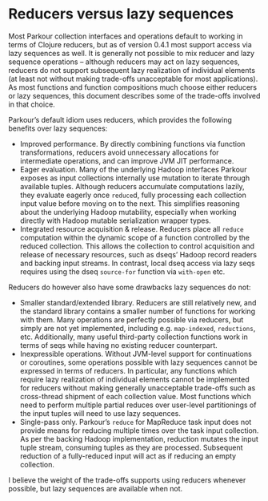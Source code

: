 # Reducers versus lazy sequences

Most Parkour collection interfaces and operations default to working in terms of
Clojure reducers, but as of version 0.4.1 most support access via lazy sequences
as well.  It is generally not possible to mix reducer and lazy sequence
operations – although reducers may act on lazy sequences, reducers do not
support subsequent lazy realization of individual elements (at least not without
making trade-offs unacceptable for most applications).  As most functions and
function compositions much choose either reducers or lazy sequences, this
document describes some of the trade-offs involved in that choice.

Parkour’s default idiom uses reducers, which provides the following benefits
over lazy sequences:

- Improved performance.  By directly combining functions via function
  transformations, reducers avoid unnecessary allocations for intermediate
  operations, and can improve JVM JIT performance.
- Eager evaluation.  Many of the underlying Hadoop interfaces Parkour exposes as
  input collections internally use mutation to iterate through available tuples.
  Although reducers accumulate computations lazily, they evaluate eagerly once
  `reduce`d, fully processing each collection input value before moving on to
  the next.  This simplifies reasoning about the underlying Hadoop mutability,
  especially when working directly with Hadoop mutable serialization wrapper
  types.
- Integrated resource acquisition & release.  Reducers place all `reduce`
  computation within the dynamic scope of a function controlled by the reduced
  collection.  This allows the collection to control acquisition and release of
  necessary resources, such as dseqs’ Hadoop record readers and backing input
  streams.  In contrast, local dseq access via lazy seqs requires using the dseq
  `source-for` function via `with-open` etc.

Reducers do however also have some drawbacks lazy sequences do not:

- Smaller standard/extended library.  Reducers are still relatively new, and the
  standard library contains a smaller number of functions for working with them.
  Many operations are perfectly possible via reducers, but simply are not yet
  implemented, including e.g. `map-indexed`, `reductions`, etc.  Additionally,
  many useful third-party collection functions work in terms of seqs while
  having no existing reducer counterpart.
- Inexpressible operations.  Without JVM-level support for continuations or
  coroutines, some operations possible with lazy sequences cannot be expressed
  in terms of reducers.  In particular, any functions which require lazy
  realization of individual elements cannot be implemented for reducers without
  making generally unacceptable trade-offs such as cross-thread shipment of each
  collection value.  Most functions which need to perform multiple partial
  reduces over user-level partitionings of the input tuples will need to use
  lazy sequences.
- Single-pass only.  Parkour’s `reduce` for MapReduce task input does not
  provide means for reducing multiple times over the task input collection.  As
  per the backing Hadoop implementation, reduction mutates the input tuple
  stream, consuming tuples as they are processed.  Subsequent reduction of a
  fully-reduced input will act as if reducing an empty collection.

I believe the weight of the trade-offs supports using reducers whenever
possible, but lazy sequences are available when not.
